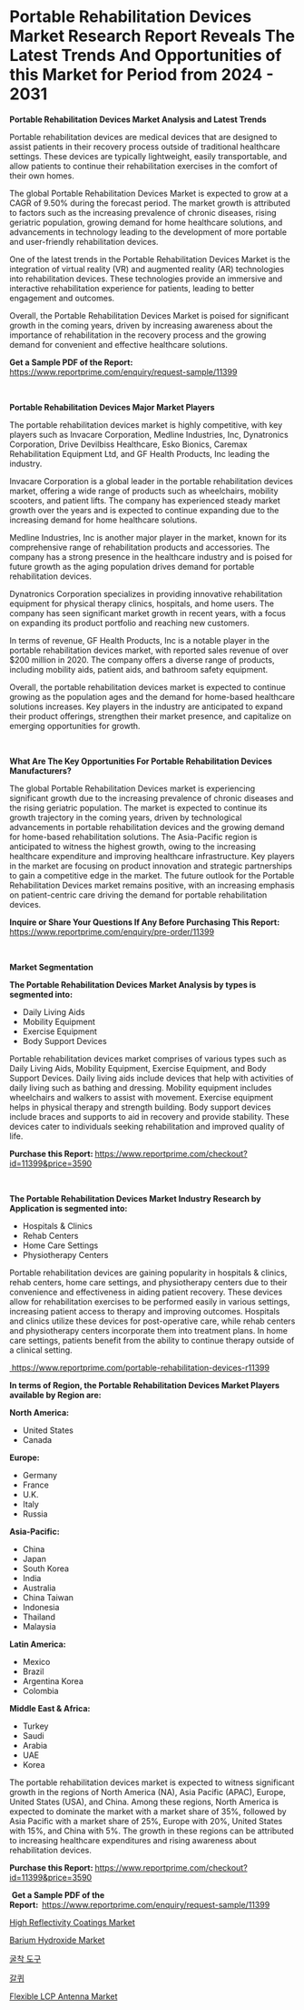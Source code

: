 <p><h1>Portable Rehabilitation Devices Market Research Report Reveals The Latest Trends And Opportunities of this Market for Period from 2024 - 2031</h1></p><p><strong>Portable Rehabilitation Devices Market Analysis and Latest Trends</strong></p>
<p><p>Portable rehabilitation devices are medical devices that are designed to assist patients in their recovery process outside of traditional healthcare settings. These devices are typically lightweight, easily transportable, and allow patients to continue their rehabilitation exercises in the comfort of their own homes.</p><p>The global Portable Rehabilitation Devices Market is expected to grow at a CAGR of 9.50% during the forecast period. The market growth is attributed to factors such as the increasing prevalence of chronic diseases, rising geriatric population, growing demand for home healthcare solutions, and advancements in technology leading to the development of more portable and user-friendly rehabilitation devices.</p><p>One of the latest trends in the Portable Rehabilitation Devices Market is the integration of virtual reality (VR) and augmented reality (AR) technologies into rehabilitation devices. These technologies provide an immersive and interactive rehabilitation experience for patients, leading to better engagement and outcomes.</p><p>Overall, the Portable Rehabilitation Devices Market is poised for significant growth in the coming years, driven by increasing awareness about the importance of rehabilitation in the recovery process and the growing demand for convenient and effective healthcare solutions.</p></p>
<p><strong>Get a Sample PDF of the Report:&nbsp;</strong> <a href="https://www.reportprime.com/enquiry/request-sample/11399">https://www.reportprime.com/enquiry/request-sample/11399</a></p>
<p>&nbsp;</p>
<p><strong>Portable Rehabilitation Devices Major Market Players</strong></p>
<p><p>The portable rehabilitation devices market is highly competitive, with key players such as Invacare Corporation, Medline Industries, Inc, Dynatronics Corporation, Drive Devilbiss Healthcare, Esko Bionics, Caremax Rehabilitation Equipment Ltd, and GF Health Products, Inc leading the industry. </p><p>Invacare Corporation is a global leader in the portable rehabilitation devices market, offering a wide range of products such as wheelchairs, mobility scooters, and patient lifts. The company has experienced steady market growth over the years and is expected to continue expanding due to the increasing demand for home healthcare solutions.</p><p>Medline Industries, Inc is another major player in the market, known for its comprehensive range of rehabilitation products and accessories. The company has a strong presence in the healthcare industry and is poised for future growth as the aging population drives demand for portable rehabilitation devices.</p><p>Dynatronics Corporation specializes in providing innovative rehabilitation equipment for physical therapy clinics, hospitals, and home users. The company has seen significant market growth in recent years, with a focus on expanding its product portfolio and reaching new customers.</p><p>In terms of revenue, GF Health Products, Inc is a notable player in the portable rehabilitation devices market, with reported sales revenue of over $200 million in 2020. The company offers a diverse range of products, including mobility aids, patient aids, and bathroom safety equipment.</p><p>Overall, the portable rehabilitation devices market is expected to continue growing as the population ages and the demand for home-based healthcare solutions increases. Key players in the industry are anticipated to expand their product offerings, strengthen their market presence, and capitalize on emerging opportunities for growth.</p></p>
<p>&nbsp;</p>
<p><strong>What Are The Key Opportunities For Portable Rehabilitation Devices Manufacturers?</strong></p>
<p><p>The global Portable Rehabilitation Devices market is experiencing significant growth due to the increasing prevalence of chronic diseases and the rising geriatric population. The market is expected to continue its growth trajectory in the coming years, driven by technological advancements in portable rehabilitation devices and the growing demand for home-based rehabilitation solutions. The Asia-Pacific region is anticipated to witness the highest growth, owing to the increasing healthcare expenditure and improving healthcare infrastructure. Key players in the market are focusing on product innovation and strategic partnerships to gain a competitive edge in the market. The future outlook for the Portable Rehabilitation Devices market remains positive, with an increasing emphasis on patient-centric care driving the demand for portable rehabilitation devices.</p></p>
<p><strong>Inquire or Share Your Questions If Any Before Purchasing This Report:</strong> <a href="https://www.reportprime.com/enquiry/pre-order/11399">https://www.reportprime.com/enquiry/pre-order/11399</a></p>
<p>&nbsp;</p>
<p><strong>Market Segmentation</strong></p>
<p><strong>The Portable Rehabilitation Devices Market Analysis by types is segmented into:</strong></p>
<p><ul><li>Daily Living Aids</li><li>Mobility Equipment</li><li>Exercise Equipment</li><li>Body Support Devices</li></ul></p>
<p><p>Portable rehabilitation devices market comprises of various types such as Daily Living Aids, Mobility Equipment, Exercise Equipment, and Body Support Devices. Daily living aids include devices that help with activities of daily living such as bathing and dressing. Mobility equipment includes wheelchairs and walkers to assist with movement. Exercise equipment helps in physical therapy and strength building. Body support devices include braces and supports to aid in recovery and provide stability. These devices cater to individuals seeking rehabilitation and improved quality of life.</p></p>
<p><strong>Purchase this Report:&nbsp;</strong><a href="https://www.reportprime.com/checkout?id=11399&price=3590">https://www.reportprime.com/checkout?id=11399&price=3590</a></p>
<p>&nbsp;</p>
<p><strong>The Portable Rehabilitation Devices Market Industry Research by Application is segmented into:</strong></p>
<p><ul><li>Hospitals & Clinics</li><li>Rehab Centers</li><li>Home Care Settings</li><li>Physiotherapy Centers</li></ul></p>
<p><p>Portable rehabilitation devices are gaining popularity in hospitals & clinics, rehab centers, home care settings, and physiotherapy centers due to their convenience and effectiveness in aiding patient recovery. These devices allow for rehabilitation exercises to be performed easily in various settings, increasing patient access to therapy and improving outcomes. Hospitals and clinics utilize these devices for post-operative care, while rehab centers and physiotherapy centers incorporate them into treatment plans. In home care settings, patients benefit from the ability to continue therapy outside of a clinical setting.</p></p>
<p><a href="https://www.reportprime.com/portable-rehabilitation-devices-r11399">&nbsp;https://www.reportprime.com/portable-rehabilitation-devices-r11399</a></p>
<p><strong>In terms of Region, the Portable Rehabilitation Devices Market Players available by Region are:</strong></p>
<p>
    <p> <strong> North America: </strong>
        <ul>
            <li>United States</li>
            <li>Canada</li>
        </ul>
        </p> 
    <p> <strong> Europe: </strong>
        <ul>
            <li>Germany</li>
            <li>France</li>
            <li>U.K.</li>
            <li>Italy</li>
            <li>Russia</li>
        </ul>
        </p> 
    <p> <strong> Asia-Pacific: </strong>
        <ul>
            <li>China</li>
            <li>Japan</li>
            <li>South Korea</li>
            <li>India</li>
            <li>Australia</li>
            <li>China Taiwan</li>
            <li>Indonesia</li>
            <li>Thailand</li>
            <li>Malaysia</li>
        </ul>
        </p> 
    <p> <strong> Latin America: </strong>
        <ul>
            <li>Mexico</li>
            <li>Brazil</li>
            <li>Argentina Korea</li>
            <li>Colombia</li>
        </ul>
        </p> 
    <p> <strong> Middle East & Africa: </strong>
        <ul>
            <li>Turkey</li>
            <li>Saudi</li>
            <li>Arabia</li>
            <li>UAE</li>
            <li>Korea</li>
        </ul>
    </p>
    </p>
<p><p>The portable rehabilitation devices market is expected to witness significant growth in the regions of North America (NA), Asia Pacific (APAC), Europe, United States (USA), and China. Among these regions, North America is expected to dominate the market with a market share of 35%, followed by Asia Pacific with a market share of 25%, Europe with 20%, United States with 15%, and China with 5%. The growth in these regions can be attributed to increasing healthcare expenditures and rising awareness about rehabilitation devices.</p></p>
<p><strong>Purchase this Report: </strong><a href="https://www.reportprime.com/checkout?id=11399&price=3590">https://www.reportprime.com/checkout?id=11399&price=3590</a></p>
<p>&nbsp;<strong>Get a Sample PDF of the Report:&nbsp;&nbsp;</strong><a href="https://www.reportprime.com/enquiry/request-sample/11399">https://www.reportprime.com/enquiry/request-sample/11399</a></p>
<p><strong></strong></p>
<p><p><a href="https://www.linkedin.com/pulse/high-reflectivity-coatings-market-size-trends-growth-outlook-c5jof?trackingId=3P2nVoZ2KWWddazqctrhuA%3D%3D">High Reflectivity Coatings Market</a></p><p><a href="https://issuu.com/reportprime-2/docs/barium-hydroxide-market-size-2030.pptx">Barium Hydroxide Market</a></p><p><a href="https://github.com/vs10l4sfg5c/Market-Research-Report-List-1/blob/main/464001824095.md">굴착 도구</a></p><p><a href="https://github.com/Skyleitney456456/Market-Research-Report-List-1/blob/main/257864924096.md">갈퀴</a></p><p><a href="https://github.com/Krish2023na/Market-Research-Report-List-4/blob/main/flexible-lcp-antenna-market.md">Flexible LCP Antenna Market</a></p></p>